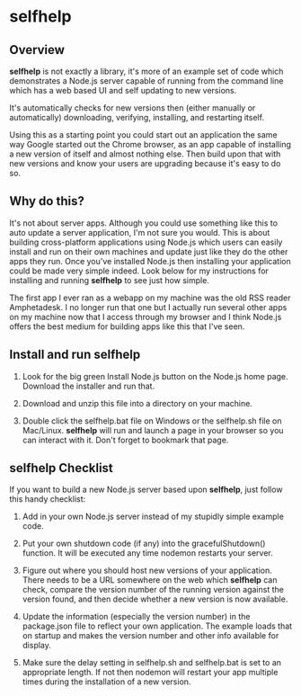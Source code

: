 # selfhelp

## Overview

**selfhelp** is not exactly a library, it's more of an example set of code which demonstrates a Node.js server capable of running from the command line which has a web based UI and self updating to new versions.

It's automatically checks for new versions then (either manually or automatically) downloading, verifying, installing, and restarting itself.

Using this as a starting point you could start out an application the same way Google started out the Chrome browser, as an app capable of installing a new version of itself and almost nothing else. Then build upon that with new versions and know your users are upgrading because it's easy to do so.

## Why do this?

It's not about server apps. Although you could use something like this to auto update a server application, I'm not sure you would. This is about building cross-platform applications using Node.js which users can easily install and run on their own machines and update just like they do the other apps they run. Once you've installed Node.js then installing your application could be made very simple indeed. Look below for my instructions for installing and running **selfhelp** to see just how simple.

The first app I ever ran as a webapp on my machine was the old RSS reader Amphetadesk. I no longer run that one but I actually run several other apps on my machine now that I access through my browser and I think Node.js offers the best medium for building apps like this that I've seen.

## Install and run selfhelp

1. Look for the big green Install Node.js button on the Node.js home page. Download the installer and run that.

1. Download and unzip this file into a directory on your machine.

1. Double click the selfhelp.bat file on Windows or the selfhelp.sh file on Mac/Linux. **selfhelp** will run and launch a page in your browser so you can interact with it. Don't forget to bookmark that page.

## selfhelp Checklist

If you want to build a new Node.js server based upon **selfhelp**, just follow this handy checklist:

1. Add in your own Node.js server instead of my stupidly simple example code.

1. Put your own shutdown code (if any) into the gracefulShutdown() function. It will be executed any time nodemon restarts your server.

1. Figure out where you should host new versions of your application. There needs to be a URL somewhere on the web which **selfhelp** can check, compare the version number of the running version against the version found, and then decide whether a new version is now available.

1. Update the information (especially the version number) in the package.json file to reflect your own application. The example loads that on startup and makes the version number and other info available for display.

1. Make sure the delay setting in selfhelp.sh and selfhelp.bat is set to an appropriate length. If not then nodemon will restart your app multiple times during the installation of a new version.